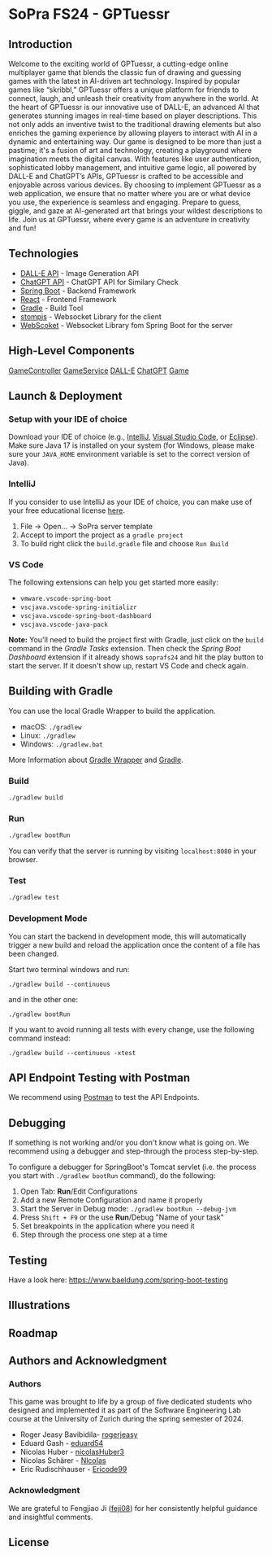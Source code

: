 # SoPra FS24 - GPTuessr

## Introduction
Welcome to the exciting world of GPTuessr, a cutting-edge online multiplayer game that blends the classic fun of drawing and guessing games with the latest in AI-driven art technology. Inspired by popular games like “skribbl,” GPTuessr offers a unique platform for friends to connect, laugh, and unleash their creativity from anywhere in the world. At the heart of GPTuessr is our innovative use of DALL-E, an advanced AI that generates stunning images in real-time based on player descriptions. This not only adds an inventive twist to the traditional drawing elements but also enriches the gaming experience by allowing players to interact with AI in a dynamic and entertaining way. Our game is designed to be more than just a pastime; it's a fusion of art and technology, creating a playground where imagination meets the digital canvas. With features like user authentication, sophisticated lobby management, and intuitive game logic, all powered by DALL-E and ChatGPT’s APIs, GPTuessr is crafted to be accessible and enjoyable across various devices. By choosing to implement GPTuessr as a web application, we ensure that no matter where you are or what device you use, the experience is seamless and engaging. Prepare to guess, giggle, and gaze at AI-generated art that brings your wildest descriptions to life. Join us at GPTuessr, where every game is an adventure in creativity and fun!

## Technologies
- [DALL-E API](https://platform.openai.com/docs/guides/images/image-generation) - Image Generation API
- [ChatGPT API](https://platform.openai.com/docs/guides/text-generation/chat-completions-api) - ChatGPT API for Similary Check
- [Spring Boot](https://spring.io/projects/spring-boot) - Backend Framework
- [React](https://reactjs.org/) - Frontend Framework
- [Gradle](https://gradle.org/) - Build Tool
- [stompjs](https://stomp-js.github.io/stomp-websocket/) - Websocket Library for the client
- [WebScoket](https://spring.io/guides/gs/messaging-stomp-websocket/) - Websocket Library fom Spring Boot for the server

## High-Level Components
[GameController](https://github.com/sopra-fs24-group-32/sopra-fs24-group-32-server/blob/main/src/main/java/ch/uzh/ifi/hase/soprafs24/controller/GameController.java)
[GameService](https://github.com/sopra-fs24-group-32/sopra-fs24-group-32-server/blob/main/src/main/java/ch/uzh/ifi/hase/soprafs24/service/GameService.java)
[DALL-E](https://github.com/sopra-fs24-group-32/sopra-fs24-group-32-server/blob/main/src/main/java/ch/uzh/ifi/hase/soprafs24/game/dallE/DallE.java)
[ChatGPT](https://github.com/sopra-fs24-group-32/sopra-fs24-group-32-server/blob/main/src/main/java/ch/uzh/ifi/hase/soprafs24/game/chatGPT/ChatGPT.java)
[Game](https://github.com/sopra-fs24-group-32/sopra-fs24-group-32-server/blob/main/src/main/java/ch/uzh/ifi/hase/soprafs24/game/Game.java)

## Launch & Deployment
### Setup with your IDE of choice
Download your IDE of choice (e.g., [IntelliJ](https://www.jetbrains.com/idea/download/), [Visual Studio Code](https://code.visualstudio.com/), or [Eclipse](http://www.eclipse.org/downloads/)). Make sure Java 17 is installed on your system (for Windows, please make sure your `JAVA_HOME` environment variable is set to the correct version of Java).

### IntelliJ
If you consider to use IntelliJ as your IDE of choice, you can make use of your free educational license [here](https://www.jetbrains.com/community/education/#students).
1. File -> Open... -> SoPra server template
2. Accept to import the project as a `gradle project`
3. To build right click the `build.gradle` file and choose `Run Build`

### VS Code
The following extensions can help you get started more easily:
-   `vmware.vscode-spring-boot`
-   `vscjava.vscode-spring-initializr`
-   `vscjava.vscode-spring-boot-dashboard`
-   `vscjava.vscode-java-pack`

**Note:** You'll need to build the project first with Gradle, just click on the `build` command in the _Gradle Tasks_ extension. Then check the _Spring Boot Dashboard_ extension if it already shows `soprafs24` and hit the play button to start the server. If it doesn't show up, restart VS Code and check again.

## Building with Gradle
You can use the local Gradle Wrapper to build the application.
-   macOS: `./gradlew`
-   Linux: `./gradlew`
-   Windows: `./gradlew.bat`

More Information about [Gradle Wrapper](https://docs.gradle.org/current/userguide/gradle_wrapper.html) and [Gradle](https://gradle.org/docs/).

### Build

```bash
./gradlew build
```

### Run

```bash
./gradlew bootRun
```

You can verify that the server is running by visiting `localhost:8080` in your browser.

### Test

```bash
./gradlew test
```

### Development Mode
You can start the backend in development mode, this will automatically trigger a new build and reload the application
once the content of a file has been changed.

Start two terminal windows and run:

`./gradlew build --continuous`

and in the other one:

`./gradlew bootRun`

If you want to avoid running all tests with every change, use the following command instead:

`./gradlew build --continuous -xtest`

## API Endpoint Testing with Postman
We recommend using [Postman](https://www.getpostman.com) to test the API Endpoints.

## Debugging
If something is not working and/or you don't know what is going on. We recommend using a debugger and step-through the process step-by-step.

To configure a debugger for SpringBoot's Tomcat servlet (i.e. the process you start with `./gradlew bootRun` command), do the following:

1. Open Tab: **Run**/Edit Configurations
2. Add a new Remote Configuration and name it properly
3. Start the Server in Debug mode: `./gradlew bootRun --debug-jvm`
4. Press `Shift + F9` or the use **Run**/Debug "Name of your task"
5. Set breakpoints in the application where you need it
6. Step through the process one step at a time

## Testing
Have a look here: https://www.baeldung.com/spring-boot-testing

## Illustrations

## Roadmap

## Authors and Acknowledgment
### Authors
This game was brought to life by a group of five dedicated students who designed and implemented it as part of the Software Engineering Lab course at the University of Zurich during the spring semester of 2024.

- Roger Jeasy Bavibidila- [rogerjeasy](https://github.com/rogerjeasy)
- Eduard Gash - [eduard54](https://github.com/eduard54)
- Nicolas Huber - [nicolasHuber3](https://github.com/nicolasHuber3)
- Nicolas Schärer - [NlcoIas](https://github.com/NlcoIas)
- Eric Rudischhauser - [Ericode99](https://github.com/Ericode99)
### Acknowledgment
We are grateful to Fengjiao Ji ([feji08](https://github.com/feji08)) for her consistently helpful guidance and insightful comments.

## License
